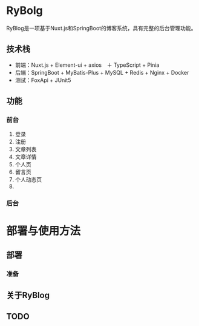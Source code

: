 # RyBolg
RyBlog是一项基于Nuxt.js和SpringBoot的博客系统，具有完整的后台管理功能。

## 技术栈

* 前端：Nuxt.js + Element-ui + axios　＋ TypeScript + Pinia
* 后端：SpringBoot + MyBatis-Plus + MySQL + Redis + Nginx + Docker
* 测试：FoxApi + JUnit5

## 功能

### 前台

1. 登录
2. 注册
3. 文章列表
4. 文章详情
5. 个人页
6. 留言页
7. 个人动态页
8. 
### 后台

# 部署与使用方法

## 部署

### 准备

## 关于RyBlog

## TODO